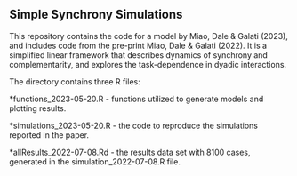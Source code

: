 ## Simple Synchrony Simulations

This repository contains the code for a model by Miao, Dale & Galati (2023), and includes code from the pre-print Miao, Dale & Galati (2022). It is a simplified linear framework that describes dynamics of synchrony and complementarity, and explores the task-dependence in dyadic interactions. 

The directory contains three R files: 

*functions_2023-05-20.R - functions utilized to generate models and plotting results. 

*simulations_2023-05-20.R - the code to reproduce the simulations reported in the paper. 

*allResults_2022-07-08.Rd - the results data set with 8100 cases, generated in the simulation_2022-07-08.R file. 
